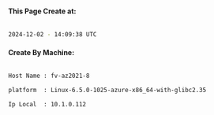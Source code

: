 
   
#### This Page Create at:

```bash

2024-12-02 - 14:09:38 UTC

```

#### Create By Machine:

```bash

Host Name : fv-az2021-8

platform  : Linux-6.5.0-1025-azure-x86_64-with-glibc2.35

Ip Local  : 10.1.0.112

```

